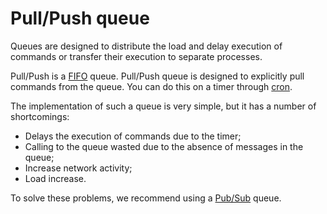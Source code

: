 Pull/Push queue
===============

Queues are designed to distribute the load and delay execution of commands or transfer their execution to separate
processes.

Pull/Push is a [FIFO](https://en.wikipedia.org/wiki/FIFO_(computing_and_electronics)) queue. Pull/Push queue is
designed to explicitly pull commands from the queue. You can do this on a timer through
[cron](https://en.wikipedia.org/wiki/Cron).

The implementation of such a queue is very simple, but it has a number of shortcomings:

* Delays the execution of commands due to the timer;
* Calling to the queue wasted due to the absence of messages in the queue;
* Increase network activity;
* Load increase.

To solve these problems, we recommend using a [Pub/Sub](../pull_push/pull_push.md) queue.
